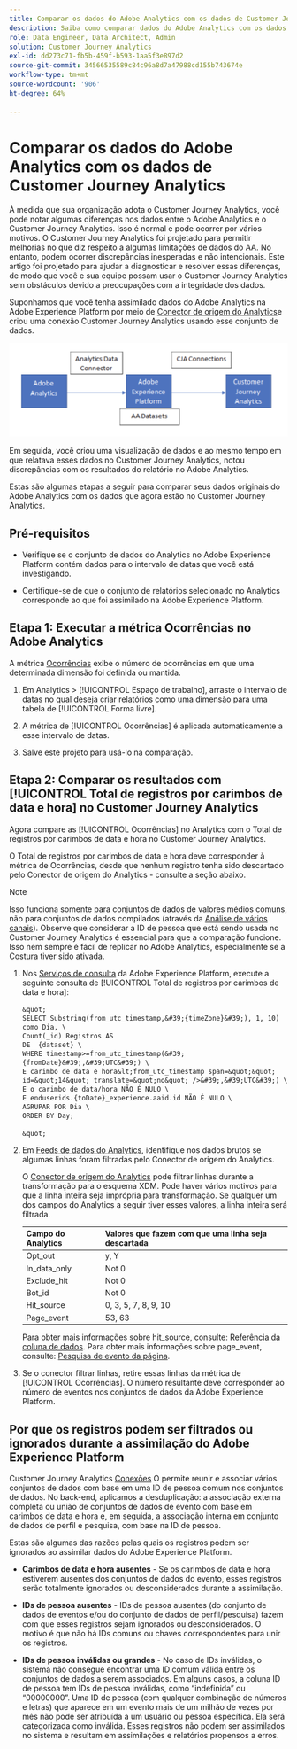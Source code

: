 ```yaml
---
title: Comparar os dados do Adobe Analytics com os dados de Customer Journey Analytics
description: Saiba como comparar dados do Adobe Analytics com os dados do Customer Journey Analytics
role: Data Engineer, Data Architect, Admin
solution: Customer Journey Analytics
exl-id: dd273c71-fb5b-459f-b593-1aa5f3e897d2
source-git-commit: 34566535589c84c96a8d7a47988cd155b743674e
workflow-type: tm+mt
source-wordcount: '906'
ht-degree: 64%

---
```


# Comparar os dados do Adobe Analytics com os dados de Customer Journey Analytics

À medida que sua organização adota o Customer Journey Analytics, você pode notar algumas diferenças nos dados entre o Adobe Analytics e o Customer Journey Analytics. Isso é normal e pode ocorrer por vários motivos. O Customer Journey Analytics foi projetado para permitir melhorias no que diz respeito a algumas limitações de dados do AA. No entanto, podem ocorrer discrepâncias inesperadas e não intencionais. Este artigo foi projetado para ajudar a diagnosticar e resolver essas diferenças, de modo que você e sua equipe possam usar o Customer Journey Analytics sem obstáculos devido a preocupações com a integridade dos dados.

Suponhamos que você tenha assimilado dados do Adobe Analytics na Adobe Experience Platform por meio de [Conector de origem do Analytics](https://experienceleague.adobe.com/docs/experience-platform/sources/ui-tutorials/create/adobe-applications/analytics.html?lang=pt-BR)e criou uma conexão Customer Journey Analytics usando esse conjunto de dados.

![Fluxo de dados](assets/compare.png)

Em seguida, você criou uma visualização de dados e ao mesmo tempo em que relatava esses dados no Customer Journey Analytics, notou discrepâncias com os resultados do relatório no Adobe Analytics.

Estas são algumas etapas a seguir para comparar seus dados originais do Adobe Analytics com os dados que agora estão no Customer Journey Analytics.

## Pré-requisitos

* Verifique se o conjunto de dados do Analytics no Adobe Experience Platform contém dados para o intervalo de datas que você está investigando.

* Certifique-se de que o conjunto de relatórios selecionado no Analytics corresponde ao que foi assimilado na Adobe Experience Platform.

## Etapa 1: Executar a métrica Ocorrências no Adobe Analytics

A métrica [Ocorrências](https://experienceleague.adobe.com/docs/analytics/components/metrics/occurrences.html?lang=pt-BR) exibe o número de ocorrências em que uma determinada dimensão foi definida ou mantida.

1. Em Analytics > [!UICONTROL Espaço de trabalho], arraste o intervalo de datas no qual deseja criar relatórios como uma dimensão para uma tabela de [!UICONTROL Forma livre].

1. A métrica de [!UICONTROL Ocorrências] é aplicada automaticamente a esse intervalo de datas.

1. Salve este projeto para usá-lo na comparação.

## Etapa 2: Comparar os resultados com [!UICONTROL Total de registros por carimbos de data e hora] no Customer Journey Analytics

Agora compare as [!UICONTROL Ocorrências] no Analytics com o Total de registros por carimbos de data e hora no Customer Journey Analytics.

O Total de registros por carimbos de data e hora deve corresponder à métrica de Ocorrências, desde que nenhum registro tenha sido descartado pelo Conector de origem do Analytics - consulte a seção abaixo.

>[!NOTE]
>
>Isso funciona somente para conjuntos de dados de valores médios comuns, não para conjuntos de dados compilados (através da [Análise de vários canais](/help/cca/overview.md)). Observe que considerar a ID de pessoa que está sendo usada no Customer Journey Analytics é essencial para que a comparação funcione. Isso nem sempre é fácil de replicar no Adobe Analytics, especialmente se a Costura tiver sido ativada.

1. Nos [Serviços de consulta](https://experienceleague.adobe.com/docs/experience-platform/query/best-practices/adobe-analytics.html?lang=pt-BR) da Adobe Experience Platform, execute a seguinte consulta de [!UICONTROL Total de registros por carimbos de data e hora]:

       &quot;
       SELECT Substring(from_utc_timestamp,&#39;{timeZone}&#39;), 1, 10) como Dia, \
       Count(_id) Registros AS
       DE  {dataset} \
       WHERE timestamp>=from_utc_timestamp(&#39;{fromDate}&#39;,&#39;UTC&#39;) \
       E carimbo de data e hora&lt;from_utc_timestamp span=&quot;&quot; id=&quot;14&quot; translate=&quot;no&quot; />&#39;,&#39;UTC&#39;) \
       E o carimbo de data/hora NÃO É NULO \
       E enduserids.{toDate}_experience.aaid.id NÃO É NULO \
       AGRUPAR POR Dia \
       ORDER BY Day;
       
       &quot;
   
1. Em [Feeds de dados do Analytics](https://experienceleague.adobe.com/docs/analytics/export/analytics-data-feed/data-feed-contents/datafeeds-reference.html?lang=pt-BR), identifique nos dados brutos se algumas linhas foram filtradas pelo Conector de origem do Analytics.

   O [Conector de origem do Analytics](https://experienceleague.adobe.com/docs/experience-platform/sources/ui-tutorials/create/adobe-applications/analytics.html?lang=pt-BR) pode filtrar linhas durante a transformação para o esquema XDM. Pode haver vários motivos para que a linha inteira seja imprópria para transformação. Se qualquer um dos campos do Analytics a seguir tiver esses valores, a linha inteira será filtrada.

   | Campo do Analytics | Valores que fazem com que uma linha seja descartada |
   | --- | --- |
   | Opt_out | y, Y |
   | In_data_only | Not 0 |
   | Exclude_hit | Not 0 |
   | Bot_id | Not 0 |
   | Hit_source | 0, 3, 5, 7, 8, 9, 10 |
   | Page_event | 53, 63 |

   Para obter mais informações sobre hit\_source, consulte: [Referência da coluna de dados](https://experienceleague.adobe.com/docs/analytics/export/analytics-data-feed/data-feed-contents/datafeeds-reference.html?lang=pt-BR). Para obter mais informações sobre page\_event, consulte: [Pesquisa de evento da página](https://experienceleague.adobe.com/docs/analytics/export/analytics-data-feed/data-feed-contents/datafeeds-page-event.html?lang=pt-BR).

1. Se o conector filtrar linhas, retire essas linhas da métrica de [!UICONTROL Ocorrências]. O número resultante deve corresponder ao número de eventos nos conjuntos de dados da Adobe Experience Platform.

## Por que os registros podem ser filtrados ou ignorados durante a assimilação do Adobe Experience Platform

Customer Journey Analytics [Conexões](/help/connections/create-connection.md) O permite reunir e associar vários conjuntos de dados com base em uma ID de pessoa comum nos conjuntos de dados. No back-end, aplicamos a desduplicação: a associação externa completa ou união de conjuntos de dados de evento com base em carimbos de data e hora e, em seguida, a associação interna em conjunto de dados de perfil e pesquisa, com base na ID de pessoa.

Estas são algumas das razões pelas quais os registros podem ser ignorados ao assimilar dados do Adobe Experience Platform.

* **Carimbos de data e hora ausentes** - Se os carimbos de data e hora estiverem ausentes dos conjuntos de dados do evento, esses registros serão totalmente ignorados ou desconsiderados durante a assimilação.

* **IDs de pessoa ausentes** - IDs de pessoa ausentes (do conjunto de dados de eventos e/ou do conjunto de dados de perfil/pesquisa) fazem com que esses registros sejam ignorados ou desconsiderados. O motivo é que não há IDs comuns ou chaves correspondentes para unir os registros.

* **IDs de pessoa inválidas ou grandes** - No caso de IDs inválidas, o sistema não consegue encontrar uma ID comum válida entre os conjuntos de dados a serem associados. Em alguns casos, a coluna ID de pessoa tem IDs de pessoa inválidas, como “indefinida” ou “00000000”. Uma ID de pessoa (com qualquer combinação de números e letras) que aparece em um evento mais de um milhão de vezes por mês não pode ser atribuída a um usuário ou pessoa específica. Ela será categorizada como inválida. Esses registros não podem ser assimilados no sistema e resultam em assimilações e relatórios propensos a erros.
